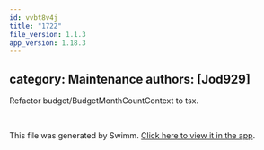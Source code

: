 ```yaml
---
id: vvbt8v4j
title: "1722"
file_version: 1.1.3
app_version: 1.18.3
---
```


## category: Maintenance authors: \[Jod929\]

Refactor budget/BudgetMonthCountContext to tsx.

<br/>

This file was generated by Swimm. [Click here to view it in the app](https://app.swimm.io/repos/Z2l0aHViJTNBJTNBYWN0dWFsJTNBJTNBc2FuanBhcmVlaw==/docs/vvbt8v4j).
